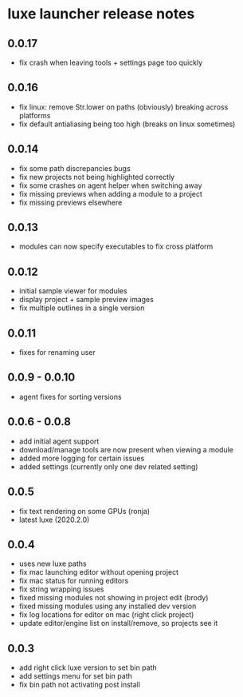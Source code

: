 # luxe launcher release notes

## 0.0.17

- fix crash when leaving tools + settings page too quickly

## 0.0.16

- fix linux: remove Str.lower on paths (obviously) breaking across platforms
- fix default antialiasing being too high (breaks on linux sometimes)

## 0.0.14

- fix some path discrepancies bugs
- fix new projects not being highlighted correctly
- fix some crashes on agent helper when switching away
- fix missing previews when adding a module to a project
- fix missing previews elsewhere

## 0.0.13

- modules can now specify executables to fix cross platform

## 0.0.12

- initial sample viewer for modules
- display project + sample preview images
- fix multiple outlines in a single version

## 0.0.11

- fixes for renaming user

## 0.0.9 - 0.0.10

- agent fixes for sorting versions

## 0.0.6 - 0.0.8

- add initial agent support 
- download/manage tools are now present when viewing a module
- added more logging for certain issues 
- added settings (currently only one dev related setting)

## 0.0.5

- fix text rendering on some GPUs (ronja)
- latest luxe (2020.2.0)

## 0.0.4

- uses new luxe paths
- fix mac launching editor without opening project
- fix mac status for running editors
- fix string wrapping issues
- fixed missing modules not showing in project edit (brody)
- fixed missing modules using any installed dev version
- fix log locations for editor on mac (right click project)
- update editor/engine list on install/remove, so projects see it

## 0.0.3

- add right click luxe version to set bin path
- add settings menu for set bin path
- fix bin path not activating post install
